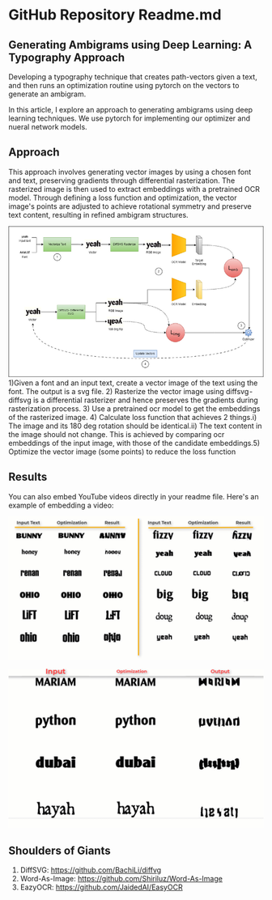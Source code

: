 # GitHub Repository Readme.md


## Generating Ambigrams using Deep Learning: A Typography Approach
Developing a typography technique that creates path-vectors given a text, and then runs an optimization routine using pytorch on the vectors to generate an ambigram.

In this article, I explore an approach to generating ambigrams using deep learning techniques. We use pytorch for implementing our optimizer and nueral network models.

## Approach
This approach involves generating vector images by using a chosen font and text, preserving gradients through differential rasterization. The rasterized image is then used to extract embeddings with a pretrained OCR model. Through defining a loss function and optimization, the vector image's points are adjusted to achieve rotational symmetry and preserve text content, resulting in refined ambigram structures.

![Image 1](https://github.com/kvsnoufal/ambigramPytorch/blob/main/docs/img1.png)
1)Given a font and an input text, create a vector image of the text using the font. The output is a svg file. 2) Rasterize the vector image using diffsvg - diffsvg is a differential rasterizer and hence preserves the gradients during rasterization process. 3) Use a pretrained ocr model to get the embeddings of the rasterized image. 4) Calculate loss function that achieves 2 things.i) The image and its 180 deg rotation should be identical.ii) The text content in the image should not change. This is achieved by comparing ocr embeddings of the input image, with those of the candidate embeddings.5) Optimize the vector image (some points) to reduce the loss function


## Results
You can also embed YouTube videos directly in your readme file. Here's an example of embedding a video:

![Image 1](https://github.com/kvsnoufal/ambigramPytorch/blob/main/docs/gif1.gif)

![Image 1](https://github.com/kvsnoufal/ambigramPytorch/blob/main/docs/gif2.gif)


## Shoulders of Giants
1. DiffSVG: https://github.com/BachiLi/diffvg
2. Word-As-Image: https://github.com/Shiriluz/Word-As-Image
3. EazyOCR: https://github.com/JaidedAI/EasyOCR